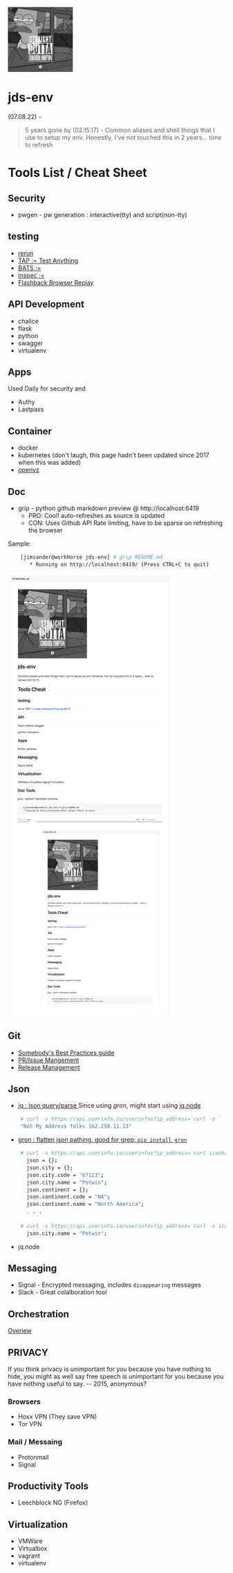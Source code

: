 <img src="https://github.com/jimsander/jds-env/blob/master/images/mytoon.jpg" height='150px' weight='150px'>

# jds-env
(07.08.22) - 
> 5 years gone by 
(02.15.17) - 
> Common aliases and shell things that I use to setup my env.
> Honestly, I've not touched this in 2 years... time to refresh 

# Tools List / Cheat Sheet

## Security
- pwgen - pw generation : interactive(tty) and script(non-tty)
## testing
- [rerun ](https://github.com/rerun/rerun)
- [TAP := Test Anything](https://testanything.org)
- [BATS := ](https://github.com/sstephenson/bats.git)
- [inspec :=](https://github.com/chef/inspec)
- [Flashback Browser Replay](https://opensource.com/article/17/4/flashback-internet-mocking-tool)

## API Development
- chalice
- flask
- python
- swagger
- virtualenv

## Apps
Used Daily for security and 
- Authy
- Lastpass

## Container

- docker
- kubernetes (don't laugh, this page hadn't been updated since 2017 when this was added)
- [openvz](https://openvz.org/Main_Page)

## Doc 
- grip - python github markdown preview @ http://localhost:6419
  - PRO: Cool! auto-refreshes as source is updated
  - CON: Uses Github API Rate limiting, have to be sparse on refreshing the browser

Sample: 
```bash
    [jimsander@workHorse jds-env] # grip README.md
       * Running on http://localhost:6419/ (Press CTRL+C to quit)
```

![demo1](https://github.com/jimsander/jds-env/blob/master/images/grip-demo1.gif)
## Git 
- [Somebody's Best Practices guide ](https://docs.google.com/document/d/1h8nijFSaa1jG_UE8v4WP7glh5qOUXnYtAtJh_gwOQHI)
- [PR/Issue Mangement](https://github.com/mary-poppins/mary-poppins)
- [Release Management](http://nvie.com/posts/a-successful-git-branching-model/)

## Json 
- [jq : json query/parse ](https://stedolan.github.io/jq/)
  Since using *gron*, might start using [jq.node](https://github.com/FGRibreau/jq.node)

```bash
    # curl -s https://api.userinfo.io/userinfos?ip_address=`curl -s ` | jq '@text "Not My Address folks \(.ip_address)"'
    "Not My Address folks 162.250.11.13"
```

- [gron : flatten json pathing, good for grep: `pip install gron`](https://github.com/FGRibreau/gron)

```bash
    # curl -s https://api.userinfo.io/userinfos?ip_address=`curl icanhazip.com` |  gron
      json = {};
      json.city = {};
      json.city.code = "67123";
      json.city.name = "Potwin";
      json.continent = {};
      json.continent.code = "NA";
      json.continent.name = "North America";
      . . .

    # curl -s https://api.userinfo.io/userinfos?ip_address=`curl -s icanhazip.com` | gron | grep Potwin
      json.city.name = "Potwin";
```

- jq.node

## Messaging
- Signal - Encrypted messaging, includes `disappearing` messages
- Slack - Great colalboration tool

## Orchestration
[Overiew](http://slides.com/maciejsawicki/projektowanie-i-wdrazanie-aplikacji-w-chmurze-2-3#/13)

## **PRIVACY** 

If you think privacy is unimportant for you because you have nothing to hide, you might as well say free speech is unimportant for you because you have nothing useful to say. -- 2015, anonymous?

### Browsers
- Hoxx VPN (They save  VPN)
- Tor VPN

### Mail / Messaing
- Protonmail 
- Signal 

## Productivity Tools
- Leechblock NG (Firefox)

## Virtualization
- VMWare
- Virtualbox 
- vagrant
- virtualenv

